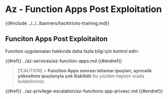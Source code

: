 # Az - Function Apps Post Exploitation

{{#include ../../../banners/hacktricks-training.md}}

## Funciton Apps Post Exploitaiton

Function uygulamaları hakkında daha fazla bilgi için kontrol edin:

{{#ref}}
../az-services/az-function-apps.md
{{#endref}}

> [!CAUTION] > **Function Apps sonrası istismar ipuçları, ayrıcalık yükseltme ipuçlarıyla çok ilişkilidir** bu yüzden hepsini orada bulabilirsiniz:

{{#ref}}
../az-privilege-escalation/az-functions-app-privesc.md
{{#endref}}
